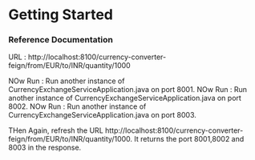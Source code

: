 # Getting Started

### Reference Documentation

URL : http://localhost:8100/currency-converter-feign/from/EUR/to/INR/quantity/1000

NOw Run : Run another instance of CurrencyExchangeServiceApplication.java on port 8001.
NOw Run : Run another instance of CurrencyExchangeServiceApplication.java on port 8002.
NOw Run : Run another instance of CurrencyExchangeServiceApplication.java on port 8003.

THen Again, refresh the URL http://localhost:8100/currency-converter-feign/from/EUR/to/INR/quantity/1000. It returns the port 8001,8002 and 8003 in the response.
